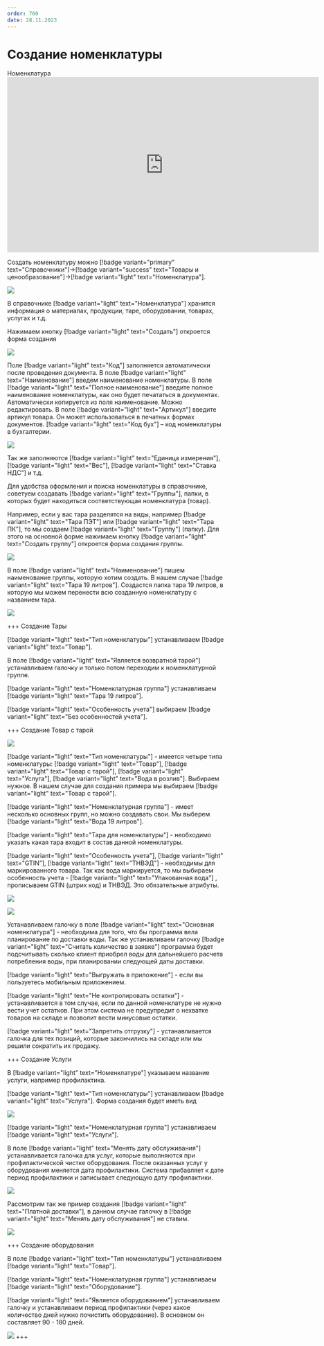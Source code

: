 ```yaml
---
order: 760
date: 28.11.2023
---
```

# Создание номенклатуры

Номенклатура
      <iframe
        width="720"
        height="405"
        src="https://rutube.ru/play/embed/6a15112ea41b0820e892decb157affc1"
        frameBorder="0"
        allow="clipboard-write; autoplay"
        allowFullScreen
      ></iframe>
    

Создать номенклатуру можно [!badge variant="primary" text="Справочники"]->[!badge variant="success" text="Товары и ценообразование"]->[!badge variant="light" text="Номенклатура"].

![](\images\бухгалтер\номенклатура.jpg)

В справочнике [!badge variant="light" text="Номенклатура"]  хранится информация о материалах, продукции, таре, оборудовании,
товарах, услугах и т.д.

Нажимаем кнопку [!badge variant="light" text="Создать"] откроется форма создания

![](\images\бухгалтер\номенклатура1.jpg)

Поле [!badge variant="light" text="Код"] заполняется автоматически после проведения документа.
В поле [!badge variant="light" text="Наименование"] введем наименование номенклатуры.
В поле [!badge variant="light" text="Полное наименование"] введите полное наименование номенклатуры, как оно будет
печататься в документах. Автоматически копируется из поля наименование. Можно редактировать.
В поле [!badge variant="light" text="Артикул"] введите артикул товара. Он может использоваться в печатных формах документов.
[!badge variant="light" text="Код бух"] – код номенклатуры в бухгалтерии.

![](\images\бухгалтер\Номенклатура.gif)

Так же заполняются  [!badge variant="light" text="Единица измерения"], [!badge variant="light" text="Вес"], [!badge variant="light" text="Ставка НДС"] и т.д. 

Для удобства оформления и поиска номенклатуры в справочнике, советуем создавать [!badge variant="light" text="Группы"], папки, в которых будет находиться соответствующая номенклатура (товар).

Например, если у вас тара разделятся на виды, например [!badge variant="light" text="Тара ПЭТ"] или [!badge variant="light" text="Тара ПК"], то мы создаем [!badge variant="light" text="Группу"] (папку). Для этого на основной форме нажимаем кнопку [!badge variant="light" text="Создать группу"] откроется форма создания группы.

![](\images\бухгалтер\номенклатура4.jpg)

В поле [!badge variant="light" text="Наименование"] пишем наименование группы, которую хотим создать. В нашем случае [!badge variant="light" text="Тара 19 литров"]. Создастся папка тара 19 литров, в которую мы можем перенести всю созданную номенклатуру с названием тара.  

![](\images\бухгалтер\Номенклатура4.gif)

+++ Создание Тары

[!badge variant="light" text="Тип номенклатуры"] устанавливаем [!badge variant="light" text="Товар"]. 

В поле [!badge variant="light" text="Является возвратной тарой"] устанавливаем галочку и только потом переходим к номенклатурной группе.

[!badge variant="light" text="Номенклатурная группа"] устанавливаем [!badge variant="light" text="Тара 19 литров"].

[!badge variant="light" text="Особенность учета"] выбираем [!badge variant="light" text="Без особенностей учета"].

+++ Создание Товар с тарой 

![](\images\бухгалтер\номенклатура3.jpg)

[!badge variant="light" text="Тип номенклатуры"] - имеется четыре типа номенклатуры: [!badge variant="light" text="Товар"], [!badge variant="light" text="Товар с тарой"], [!badge variant="light" text="Услуга"], [!badge variant="light" text="Вода в розлив"]. Выбираем нужное. В нашем случае для создания примера мы выбираем [!badge variant="light" text="Товар с тарой"]. 

[!badge variant="light" text="Номенклатурная группа"] - имеет несколько основных групп, но можно создавать свои. Мы выберем 
[!badge variant="light" text="Вода 19 литров"].

[!badge variant="light" text="Тара для номенклатуры"] - необходимо указать какая тара входит в состав данной номенклатуры.

[!badge variant="light" text="Особенность учета"], [!badge variant="light" text="GTIN"], [!badge variant="light" text="ТНВЭД"] - необходимы для маркированного товара. Так как вода маркируется, то мы выбираем особенность учета - [!badge variant="light" text="Упакованная вода"] , прописываем GTIN (штрих код) и ТНВЭД. Это обязательные атрибуты.

![](\images\бухгалтер\Номенклатура1.gif)

![](\images\бухгалтер\Номенклатура3.gif)

Устанавливаем галочку в поле [!badge variant="light" text="Основная номенклатура"] - необходима для того, что бы программа вела планирование по доставки воды. Так же устанавливаем галочку [!badge variant="light" text="Считать количество в заявке"] программа будет подсчитывать сколько клиент приобрел воды для дальнейшего расчета потребления воды, при планировании следующей даты доставки.

[!badge variant="light" text="Выгружать в приложение"] - если вы пользуетесь мобильным приложением.

[!badge variant="light" text="Не контролировать остатки"] - устанавливается в том случае, если по данной номенклатуре
не нужно вести учет остатков. При этом система не предупредит о нехватке товаров на складе и позволит вести минусовые остатки.

[!badge variant="light" text="Запретить отгрузку"] - устанавливается галочка для тех позиций, которые закончились на складе или мы решили сократить их продажу.

+++ Создание Услуги

В [!badge variant="light" text="Номенклатуре"] указываем название услуги, например профилактика.

[!badge variant="light" text="Тип номенклатуры"] устанавливаем [!badge variant="light" text="Услуга"]. Форма создания будет иметь вид

![](\images\бухгалтер\номенклатура5.jpg)

[!badge variant="light" text="Номенклатурная группа"] устанавливаем [!badge variant="light" text="Услуги"].

В поле [!badge variant="light" text="Менять дату обслуживания"] устанавливается галочка для услуг, которые выполняются при 
профилактической чистке оборудования. После оказанных услуг у оборудования меняется дата профилактики. Система прибавляет к дате период профилактики и записывает следующую дату профилактики.

![](\images\бухгалтер\Номенклатура5.gif)

Рассмотрим так же пример создания [!badge variant="light" text="Платной доставки"], в данном случае галочку в [!badge variant="light" text="Менять дату обслуживания"] не ставим.

![](\images\бухгалтер\Номенклатура6.gif)

+++ Создание оборудования

В поле [!badge variant="light" text="Тип номенклатуры"] устанавливаем [!badge variant="light" text="Товар"].

[!badge variant="light" text="Номенклатурная группа"] устанавливаем [!badge variant="light" text="Оборудование"].

[!badge variant="light" text="Является оборудованием"] устанавливаем галочку и устанавливаем период профилактики (через какое количество дней нужно почистить оборудование). В основном он составляет 90 - 180 дней. 

![](\images\бухгалтер\Номенклатура8.gif)
+++
